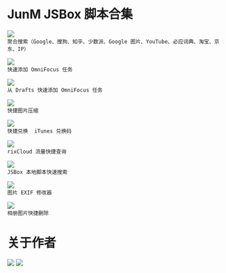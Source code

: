 # JunM JSBox 脚本合集

[![](https://img.shields.io/badge/1Search-JunM-brightgreen.svg)](https://github.com/Neurogram-R/JSBox/tree/master/JunM/1Search)  
`聚合搜索（Google、搜狗、知乎、少数派、Google 图片、YouTube、必应词典、淘宝、京东、IP）`

[![](https://img.shields.io/badge/AddToOmniFocus-JunM-brightgreen.svg)](https://github.com/Neurogram-R/JSBox/blob/master/JunM/AddToOmniFocus.js)  
`快速添加 OmniFocus 任务`

[![](https://img.shields.io/badge/DraftsToOmniFocus-JunM-brightgreen.svg)](https://github.com/Neurogram-R/JSBox/blob/master/JunM/DraftsToOmniFocus.js)  
`从 Drafts 快速添加 OmniFocus 任务`

[![](https://img.shields.io/badge/Photo%20Compress-JunM-brightgreen.svg)](https://github.com/Neurogram-R/JSBox/tree/master/JunM/Photo%20Compress)  
`快捷图片压缩`

[![](https://img.shields.io/badge/RedeemiTunesCode-JunM-brightgreen.svg)](https://github.com/Neurogram-R/JSBox/blob/master/JunM/RedeemiTunesCode.js)  
`快捷兑换  iTunes 兑换码`

[![](https://img.shields.io/badge/rixCloud%20流量查询-JunM-brightgreen.svg)](https://github.com/Neurogram-R/JSBox/tree/master/JunM/rixCloud%20%E6%B5%81%E9%87%8F%E6%9F%A5%E8%AF%A2)  
`rixCloud 流量快捷查询`

[![](https://img.shields.io/badge/本地脚本搜索-JunM-brightgreen.svg)](https://github.com/Neurogram-R/JSBox/blob/master/JunM/%E6%9C%AC%E5%9C%B0%E8%84%9A%E6%9C%AC%E6%90%9C%E7%B4%A2.js)  
`JSBox 本地脚本快速搜索`

[![](https://img.shields.io/badge/修改%20EXIF-JunM-brightgreen.svg)](https://github.com/Neurogram-R/JSBox/tree/master/JunM/%E4%BF%AE%E6%94%B9%20EXIF)  
`图片 EXIF 修改器`

[![](https://img.shields.io/badge/循环删除相册内容-JunM-brightgreen.svg)](https://github.com/Neurogram-R/JSBox/blob/master/JunM/%E5%BE%AA%E7%8E%AF%E5%88%A0%E9%99%A4%E7%9B%B8%E5%86%8C%E5%86%85%E5%AE%B9.js)  
`相册图片快捷删除`

# 关于作者
[![](https://img.shields.io/badge/GitHub-mjyspace-brightgreen.svg?logo=GitHub&logoColor=white)](https://github.com/mjyspace)
[![](https://img.shields.io/badge/Telegram-@jun__m-1A92D2.svg?logo=Telegram&logoColor=white)](https://t.me/jun_m)

